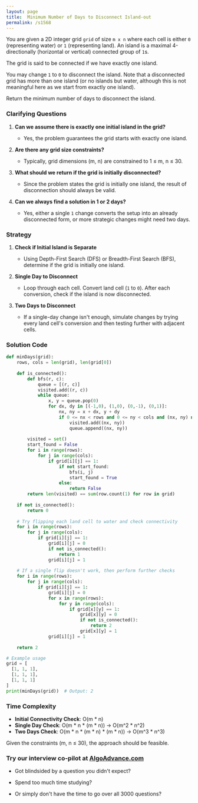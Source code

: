 ```yaml
---
layout: page
title:  Minimum Number of Days to Disconnect Island-out
permalink: /s1568
---
```


You are given a 2D integer grid `grid` of size `m x n` where each cell is either `0` (representing water) or `1` (representing land). An island is a maximal 4-directionally (horizontal or vertical) connected group of `1`s.

The grid is said to be connected if we have exactly one island.

You may change `1` to `0` to disconnect the island. Note that a disconnected grid has more than one island (or no islands but water, although this is not meaningful here as we start from exactly one island).

Return the minimum number of days to disconnect the island.

### Clarifying Questions

1. **Can we assume there is exactly one initial island in the grid?**
   - Yes, the problem guarantees the grid starts with exactly one island.

2. **Are there any grid size constraints?**
   - Typically, grid dimensions (m, n) are constrained to 1 ≤ m, n ≤ 30.

3. **What should we return if the grid is initially disconnected?**
   - Since the problem states the grid is initially one island, the result of disconnection should always be valid.

4. **Can we always find a solution in 1 or 2 days?**
   - Yes, either a single `1` change converts the setup into an already disconnected form, or more strategic changes might need two days.

### Strategy

1. **Check if Initial Island is Separate**
    - Using Depth-First Search (DFS) or Breadth-First Search (BFS), determine if the grid is initially one island.

2. **Single Day to Disconnect**
    - Loop through each cell. Convert land cell (`1` to `0`). After each conversion, check if the island is now disconnected.

3. **Two Days to Disconnect**
    - If a single-day change isn't enough, simulate changes by trying every land cell's conversion and then testing further with adjacent cells.

### Solution Code

```python
def minDays(grid):
    rows, cols = len(grid), len(grid[0])
    
    def is_connected():
        def bfs(r, c):
            queue = [(r, c)]
            visited.add((r, c))
            while queue:
                x, y = queue.pop(0)
                for dx, dy in [(-1,0), (1,0), (0,-1), (0,1)]:
                    nx, ny = x + dx, y + dy
                    if 0 <= nx < rows and 0 <= ny < cols and (nx, ny) not in visited and grid[nx][ny] == 1:
                        visited.add((nx, ny))
                        queue.append((nx, ny))
        
        visited = set()
        start_found = False
        for i in range(rows):
            for j in range(cols):
                if grid[i][j] == 1:
                    if not start_found:
                        bfs(i, j)
                        start_found = True
                    else:
                        return False
        return len(visited) == sum(row.count(1) for row in grid)
    
    if not is_connected():
        return 0
    
    # Try flipping each land cell to water and check connectivity
    for i in range(rows):
        for j in range(cols):
            if grid[i][j] == 1:
                grid[i][j] = 0
                if not is_connected():
                    return 1
                grid[i][j] = 1
    
    # If a single flip doesn't work, then perform further checks
    for i in range(rows):
        for j in range(cols):
            if grid[i][j] == 1:
                grid[i][j] = 0
                for x in range(rows):
                    for y in range(cols):
                        if grid[x][y] == 1:
                            grid[x][y] = 0
                            if not is_connected():
                                return 2
                            grid[x][y] = 1
                grid[i][j] = 1
    
    return 2

# Example usage
grid = [
  [1, 1, 1],
  [1, 1, 1],
  [1, 1, 1]
]
print(minDays(grid))  # Output: 2
```

### Time Complexity

- **Initial Connectivity Check**: O(m * n)
- **Single Day Check**: O(m * n * (m * n)) -> O(m^2 * n^2)
- **Two Days Check**: O(m * n * (m * n) * (m * n)) -> O(m^3 * n^3)

Given the constraints (m, n ≤ 30), the approach should be feasible.




### Try our interview co-pilot at [AlgoAdvance.com](https://algoAdvance.com)

- Got blindsided by a question you didn't expect?

- Spend too much time studying?

- Or simply don't have the time to go over all 3000 questions?

